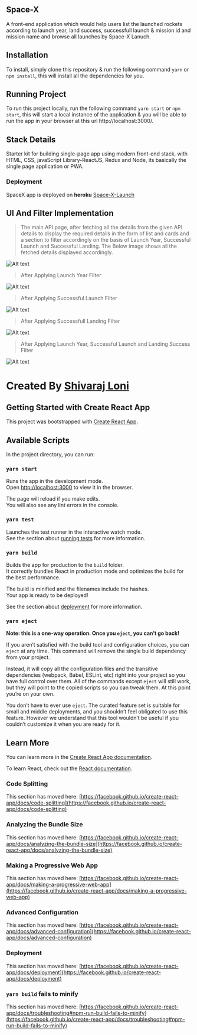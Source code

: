 ## Space-X
A front-end application which would help users list the launched rockets according to launch year, land success, successfull launch & mission id and mission name and browse all launches by Space-X Lanuch.

## Installation
To install, simply clone this repository & run the following command  `yarn` or `npm install`, this will install all the dependencies for you.

## Running Project
To run this project locally, run the following command  `yarn start` or `npm start`, this will start a local instance of the application & you will be able to run the app in your browser at this url http://localhost:3000/.

## Stack Details
 Starter kit for building single-page app using modern front-end stack, with HTML, CSS, javaScript Library-ReactJS, Redux and Node, its basically the single page application or PWA.   

### Deployment

SpaceX app is deployed on **heroku** [Space-X-Launch](https://shivaraj-space-x.herokuapp.com/)


## UI And Filter Implementation

>The main API page, after fetching all the details from the given API details to display the required details in the form of list and cards and a section to filter accordingly on the basis of Launch Year, Successful Launch and Successful Landing. The Below image shows all the fetched details displayed accordingly.

![Alt text](https://ik.imagekit.io/krmtza17v/1_b6Rw-ZoQG.JPG)

> After Applying Launch Year Filter

![Alt text](https://ik.imagekit.io/krmtza17v/launch-year_m_CLUCJZ9W.JPG)

> After Applying Successful Launch Filter

![Alt text](https://ik.imagekit.io/krmtza17v/success-launch-T_0s4jOzokmk.JPG)

> After Applying Successfull Landing Filter

![Alt text](https://ik.imagekit.io/krmtza17v/success-land-T_Ml89iVCAGt.JPG)

> After Applying Launch Year, Successful Launch and Landing Success Filter

![Alt text](https://ik.imagekit.io/krmtza17v/all_SPc3vQMQ0.JPG)


# Created By [Shivaraj Loni](https://github.com/shivarajloni)

## Getting Started with Create React App

This project was bootstrapped with [Create React App](https://github.com/facebook/create-react-app).

## Available Scripts

In the project directory, you can run:

### `yarn start`

Runs the app in the development mode.\
Open [http://localhost:3000](http://localhost:3000) to view it in the browser.

The page will reload if you make edits.\
You will also see any lint errors in the console.

### `yarn test`

Launches the test runner in the interactive watch mode.\
See the section about [running tests](https://facebook.github.io/create-react-app/docs/running-tests) for more information.

### `yarn build`

Builds the app for production to the `build` folder.\
It correctly bundles React in production mode and optimizes the build for the best performance.

The build is minified and the filenames include the hashes.\
Your app is ready to be deployed!

See the section about [deployment](https://facebook.github.io/create-react-app/docs/deployment) for more information.

### `yarn eject`

**Note: this is a one-way operation. Once you `eject`, you can’t go back!**

If you aren’t satisfied with the build tool and configuration choices, you can `eject` at any time. This command will remove the single build dependency from your project.

Instead, it will copy all the configuration files and the transitive dependencies (webpack, Babel, ESLint, etc) right into your project so you have full control over them. All of the commands except `eject` will still work, but they will point to the copied scripts so you can tweak them. At this point you’re on your own.

You don’t have to ever use `eject`. The curated feature set is suitable for small and middle deployments, and you shouldn’t feel obligated to use this feature. However we understand that this tool wouldn’t be useful if you couldn’t customize it when you are ready for it.

## Learn More

You can learn more in the [Create React App documentation](https://facebook.github.io/create-react-app/docs/getting-started).

To learn React, check out the [React documentation](https://reactjs.org/).

### Code Splitting

This section has moved here: [https://facebook.github.io/create-react-app/docs/code-splitting](https://facebook.github.io/create-react-app/docs/code-splitting)

### Analyzing the Bundle Size

This section has moved here: [https://facebook.github.io/create-react-app/docs/analyzing-the-bundle-size](https://facebook.github.io/create-react-app/docs/analyzing-the-bundle-size)

### Making a Progressive Web App

This section has moved here: [https://facebook.github.io/create-react-app/docs/making-a-progressive-web-app](https://facebook.github.io/create-react-app/docs/making-a-progressive-web-app)

### Advanced Configuration

This section has moved here: [https://facebook.github.io/create-react-app/docs/advanced-configuration](https://facebook.github.io/create-react-app/docs/advanced-configuration)

### Deployment

This section has moved here: [https://facebook.github.io/create-react-app/docs/deployment](https://facebook.github.io/create-react-app/docs/deployment)

### `yarn build` fails to minify

This section has moved here: [https://facebook.github.io/create-react-app/docs/troubleshooting#npm-run-build-fails-to-minify](https://facebook.github.io/create-react-app/docs/troubleshooting#npm-run-build-fails-to-minify)
